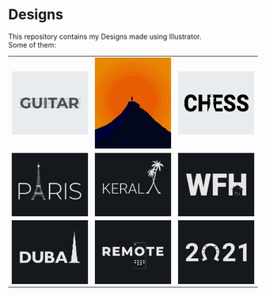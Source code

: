 # Designs
This repository contains my Designs made using Illustrator.<br>
Some of them:<br>
<table>
<tr><td><img src="./2020-12/png/02.12.2020.png"></td><td><img src="./2020-11/png/15.11.2020.png"></td><td><img src="./2020-11/png/20.11.2020.png"></td></tr>
<tr><td><img src="./2020-12/png/18.12.2020.png"></td><td><img src="./2020-12/png/25.12.2020.png"></td><td><img src="./2021-01/png/05.01.2021.png"></td></tr>
<tr><td><img src="./2020-12/png/14.12.2020.png"></td><td><img src="./2020-12/png/08.12.2020.png"></td><td><img src="./2021-01/png/01.01.2021.png"></td></tr>
</table>
